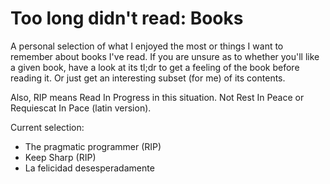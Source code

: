 # Too long didn't read: Books


A personal selection of what I enjoyed the most or things I want to remember about books I've read. If you are unsure as to whether you'll like a given book, have a look at its tl;dr to get a feeling of the book before reading it. Or just get an interesting subset (for me) of its contents.

Also, RIP means Read In Progress in this situation. Not Rest In Peace or Requiescat In Pace (latin version).

Current selection:
* The pragmatic programmer (RIP)
* Keep Sharp (RIP)
* La felicidad desesperadamente
